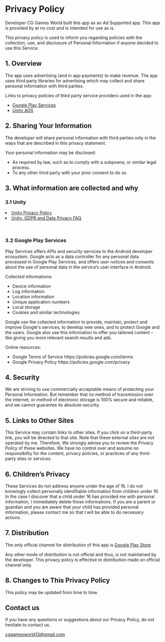 <h1>Privacy Policy</h1>

<p>
    Developer CG Games World built this app as an Ad Supported app. This
    app is provided by at no cost and is intended for use as is.
</p>

<p>
    This privacy policy is used to inform you regarding policies with the collection, use, and
    disclosure of Personal Information if anyone decided to use this Service.
</p>    

<h2>1. Overview</h2>

<p>
    The app uses advertising (and in app payments) to make revenue. The app uses third party
    libraries for advertising which may collect and share personal information with third
    parties.
</p>

<p>
    Links to privacy policies of third party service providers used in the app:
    <ul>
        <li><a href="https://www.google.com/policies/privacy/">Google Play Services</a></li>
        <li><a href="https://unity3d.com/ru/legal/privacy-policy">Unity ADS</a></li>
    </ul>
</p>

<h2>2. Sharing Your Information</h2>
<p>
    The developer will share personal information with third parties only in the ways that are
    described in this privacy statement.
</p>


<p>
    Your personal information may be disclosed:
    <ul>
        <li>As required by law, such as to comply with a subpoena, or similar legal process.</li>
        <li>To any other third party with your prior consent to do so.</li>
    </ul>
</p>

<h2>3. What information are collected and why</h2>

<h3>3.1 Unity</h3>

<p>
    <li><a href="https://unity3d.com/ru/legal/privacy-policy">Unity Privacy Policy</a></li>
    <li><a href="https://unity3d.com/ru/legal/gdpr">Unity, GDPR and Data Privacy FAQ</a></li>
</p>
​

<h3>3.2 Google Play Services</h3>

<p>
    Play Services offers APIs and security services to the Android developer ecosystem.
    Google acts as a data controller for any personal data processed in Google Play Services,
    and offers user notices and consents about the use of personal data in the service’s user
    interface in Android.
</p>

<p>
    Collected informations:
    <ul>
        <li>Device information</li>
        <li>Log information</li>
        <li>Location information</li>
        <li>Unique application numbers</li>
        <li>Local storage</li>
        <li>Cookies and similar technologies</li>
    </ul>
</p>

<p>
    Google use the collected information to provide, maintain, protect and improve Google's
    services, to develop new ones, and to protect Google and the users. Google also use this
    information to offer you tailored content – like giving you more relevant search results
    and ads.
</p>

<p>
    Online resources:
    <ul>
        <li>Google Terms of Service https://policies.google.com/terms</li>
        <li>Google Privacy Policy https://policies.google.com/privacy</li>
    </ul>
</p>

<h2>4. Security</h2>

<p>
    We are striving to use commercially acceptable means of protecting your Personal
    Information. But remember that no method of transmission over the internet, or method of
    electronic storage is 100% secure and reliable, and we cannot guarantee its absolute
    security.
</p>

<h2>5. Links to Other Sites</h2>

<p>
    This Service may contain links to other sites. If you click on a third-party link, you
    will be directed to that site. Note that these external sites are not operated by me.
    Therefore, We strongly advise you to review the Privacy Policy of these websites. We have
    no control over and assume no responsibility for the content, privacy policies, or
    practices of any third-party sites or services.
</p>

<h2>6. Children’s Privacy</h2>

<p>
    These Services do not address anyone under the age of 16. I do not knowingly collect
    personally identifiable information from children under 16. In the case I discover that
    a child under 16 has provided me with personal information, I immediately delete those
    informations. If you are a parent or guardian and you are aware that your child has
    provided personal information, please contact me so that I will be able to do necessary
    actions.
</p>

<h2>7. Distribution</h2>

<p>
    The only official channel for distribution of this app is <a href="https://play.google.com/">Google Play Store</a>
</p>

<p>
    Any other mode of distribution is not official and thus, is not maintained by the developer.
    This privacy policy is effective to distribution made on official channel only.
</p>

<h2>8. Changes to This Privacy Policy</h2>

<p>
    This policy may be updated from time to time.
</p>

<h2>Contact us</h2>

<p>
    If you have any questions or suggestions about our Privacy Policy, do not hesitate to
    contact us.
</p>
<a href="mailto:cggamesworld13@gmail.com">cggamesworld13@gmail.com</a>
